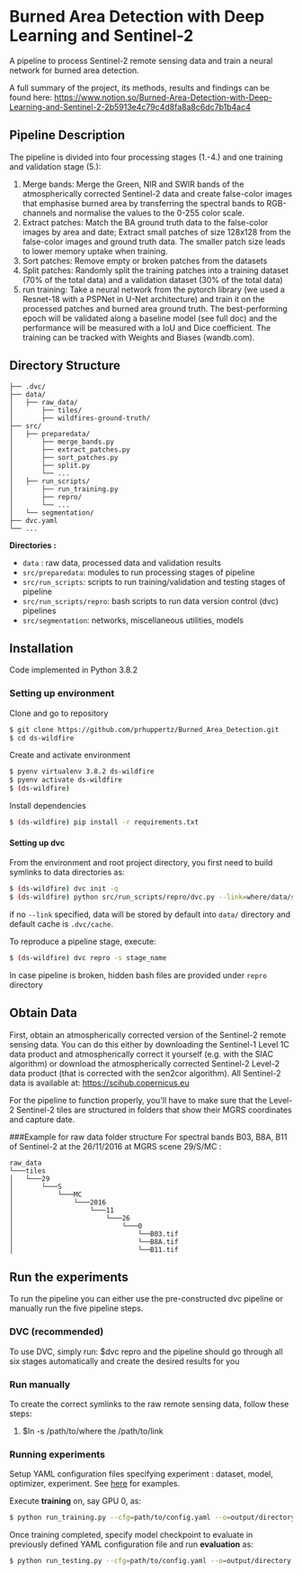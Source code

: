 # Burned Area Detection with Deep Learning and Sentinel-2
A pipeline to process Sentinel-2 remote sensing data and train a neural network for burned area detection.

A full summary of the project, its methods, results and findings can be found here:
https://www.notion.so/Burned-Area-Detection-with-Deep-Learning-and-Sentinel-2-2b5913e4c79c4d8fa8a8c6dc7b1b4ac4

## Pipeline Description
The pipeline is divided into four processing stages (1.-4.) and one training and validation stage (5.):
1. Merge bands: Merge the Green, NIR and SWIR bands of the atmospherically corrected Sentinel-2 data and create false-color images that emphasise burned area by transferring the spectral bands to RGB-channels and normalise the values to the 0-255 color scale.
2. Extract patches: Match the BA ground truth data to the false-color images by area and date; Extract small patches of size 128x128 from the false-color images and ground truth data. The smaller patch size leads to lower memory uptake when training.
3. Sort patches: Remove empty or broken patches from the datasets
4. Split patches: Randomly split the training patches into a training dataset (70% of the total data) and a validation dataset (30% of the total data)
5. run training: Take a neural network from the pytorch library (we used a Resnet-18 with a PSPNet in U-Net architecture) and train it on the processed patches and burned area ground truth. The best-performing epoch will be validated along a baseline model (see full doc) and the performance will be measured with a IoU and Dice coefficient. The training can be tracked with Weights and Biases (wandb.com).

## Directory Structure
```
├── .dvc/
├── data/
│   ├── raw_data/
│       ├── tiles/
│       ├── wildfires-ground-truth/
├── src/
│   ├── preparedata/
│       ├── merge_bands.py
│       ├── extract_patches.py
│       ├── sort_patches.py
│       ├── split.py
│       └── ...
│   ├── run_scripts/
│       ├── run_training.py
│       ├── repro/
│       └── ...
│   └── segmentation/
├── dvc.yaml
└── ...
```
__Directories :__
- `data` : raw data, processed data and validation results
- `src/preparedata`: modules to run processing stages of pipeline
- `src/run_scripts`: scripts to run training/validation and testing stages of pipeline
- `src/run_scripts/repro`: bash scripts to run data version control (dvc) pipelines
- `src/segmentation`: networks, miscellaneous utilities, models

## Installation

Code implemented in Python 3.8.2

### Setting up environment

Clone and go to repository

```bash
$ git clone https://github.com/prhuppertz/Burned_Area_Detection.git
$ cd ds-wildfire
```

Create and activate environment
```bash
$ pyenv virtualenv 3.8.2 ds-wildfire
$ pyenv activate ds-wildfire
$ (ds-wildfire)
```

Install dependencies
```bash
$ (ds-wildfire) pip install -r requirements.txt
```

#### Setting up dvc

From the environment and root project directory, you first need to build
symlinks to data directories as:
```bash
$ (ds-wildfire) dvc init -q
$ (ds-wildfire) python src/run_scripts/repro/dvc.py --link=where/data/stored --cache=where/dvc_cache/stored

```
if no `--link` specified, data will be stored by default into `data/` directory and default cache is `.dvc/cache`.

To reproduce a pipeline stage, execute:
```bash
$ (ds-wildfire) dvc repro -s stage_name
```
In case pipeline is broken, hidden bash files are provided under `repro` directory

## Obtain Data
First, obtain an atmospherically corrected version of the Sentinel-2 remote sensing data. You can do this either by downloading the Sentinel-1 Level 1C data product and atmospherically correct it yourself (e.g. with the SIAC algorithm) or download the atmospherically corrected Sentinel-2 Level-2 data product (that is corrected with the sen2cor algorithm).
All Sentinel-2 data is available at: https://scihub.copernicus.eu

For the pipeline to function properly, you'll have to make sure that the Level-2 Sentinel-2 tiles are structured in folders that show their MGRS coordinates and capture date.

###Example for raw data folder structure
For spectral bands B03, B8A, B11 of Sentinel-2 at the 26/11/2016 at MGRS scene 29/S/MC :
```
raw_data
└───tiles
│   └───29
│       └───S
│           └───MC
│               └───2016
│                   └───11
│                       └───26
│                           └───0
│                               └──B03.tif
│                               └──B8A.tif
│                               └──B11.tif                                                   
```

## Run the experiments
To run the pipeline you can either use the pre-constructed dvc pipeline or manually run the five pipeline steps.

### DVC (recommended)
To use DVC, simply run:
$dvc repro
and the pipeline should go through all six stages automatically and create the desired results for you 

### Run manually 
To create the correct symlinks to the raw remote sensing data, follow these steps:
1. $ln -s /path/to/where the  /path/to/link

### Running experiments

Setup YAML configuration files specifying experiment : dataset, model, optimizer, experiment. See [here](https://github.com/Cervest/ds-generative-reflectance-ds-wildfire/tree/master/src/deep_reflectance_ds-wildfire/config) for examples.

Execute __training__ on, say GPU 0, as:
```bash
$ python run_training.py --cfg=path/to/config.yaml --o=output/directory --device=0
```

Once training completed, specify model checkpoint to evaluate in previously defined YAML configuration file and run __evaluation__ as:

```bash
$ python run_testing.py --cfg=path/to/config.yaml --o=output/directory --device=0
```
